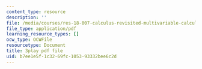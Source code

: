 ```yaml
---
content_type: resource
description: ''
file: /media/courses/res-18-007-calculus-revisited-multivariable-calculus-fall-2011/b7ee1e5f1c3269fc105393332bee6c2d_ZyhCnulIApY.pdf
file_type: application/pdf
learning_resource_types: []
ocw_type: OCWFile
resourcetype: Document
title: 3play pdf file
uid: b7ee1e5f-1c32-69fc-1053-93332bee6c2d
---
```

